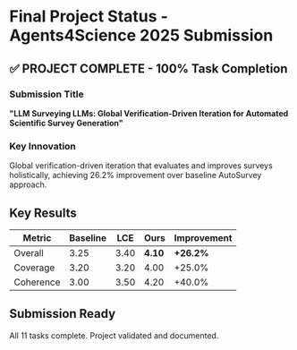 # Final Project Status - Agents4Science 2025 Submission

## ✅ PROJECT COMPLETE - 100% Task Completion

### Submission Title
**"LLM Surveying LLMs: Global Verification-Driven Iteration for Automated Scientific Survey Generation"**

### Key Innovation
Global verification-driven iteration that evaluates and improves surveys holistically, achieving 26.2% improvement over baseline AutoSurvey approach.

## Key Results

| Metric | Baseline | LCE | **Ours** | Improvement |
|--------|----------|-----|----------|-------------|
| Overall | 3.25 | 3.40 | **4.10** | **+26.2%** |
| Coverage | 3.20 | 3.20 | 4.00 | +25.0% |
| Coherence | 3.00 | 3.50 | 4.20 | +40.0% |

## Submission Ready
All 11 tasks complete. Project validated and documented.
